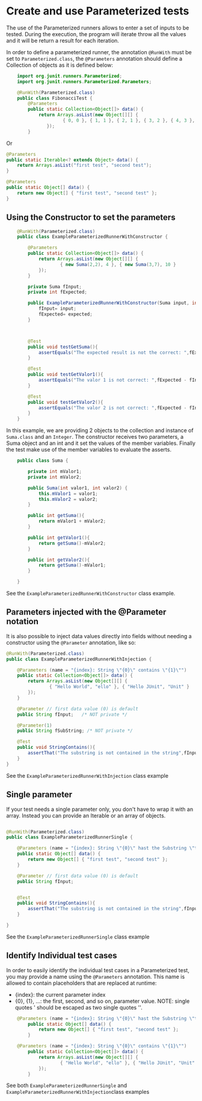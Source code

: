 # Create and use Parameterized tests

The use of the Parameterized runners allows to enter a set of inputs to be tested. During the execution, the program will iterate throw all the values and it will be return a result for each iteration.

In order to define a parameterized runner, the annotation ```@RunWith``` must be set to ```Parameterized.class```, the ```@Parameters``` annotation should define a Collection of objects as it is defined below:


```java
    import org.junit.runners.Parameterized;
    import org.junit.runners.Parameterized.Parameters;

    @RunWith(Parameterized.class)
    public class FibonacciTest {
        @Parameters
        public static Collection<Object[]> data() {
            return Arrays.asList(new Object[][] {
                     { 0, 0 }, { 1, 1 }, { 2, 1 }, { 3, 2 }, { 4, 3 }, { 5, 5 }, { 6, 8 }
               });
        }
```

Or

```java
@Parameters
public static Iterable<? extends Object> data() {
    return Arrays.asList("first test", "second test");
}
```


```java
@Parameters
public static Object[] data() {
    return new Object[] { "first test", "second test" };
}
```


## Using the Constructor to set the parameters


```java
    @RunWith(Parameterized.class)
    public class ExampleParameterizedRunnerWithConstructor {

        @Parameters
        public static Collection<Object[]> data() {
            return Arrays.asList(new Object[][] {
                    { new Suma(2,2), 4 }, { new Suma(3,7), 10 }
            });
        }

        private Suma fInput;
        private int fExpected;

        public ExampleParameterizedRunnerWithConstructor(Suma input, int expected) {
            fInput= input;
            fExpected= expected;
        }



        @Test
        public void testGetSuma(){
            assertEquals("The expected result is not the correct: ",fExpected,fInput.getSuma());
        }

        @Test
        public void testGetValor1(){
            assertEquals("The valor 1 is not correct: ",fExpected - fInput.getValor2(),fInput.getValor1());
        }

        @Test
        public void testGetValor2(){
            assertEquals("The valor 2 is not correct: ",fExpected - fInput.getValor1(),fInput.getValor2());
        }
    }
```


In this example, we are providing 2 objects to the collection and instance of ```Suma.class``` and an ```Integer```. The constructor receives two parameters, a Suma object and an int and it set the values of the member variables. Finally the test make use of the member variables to evaluate the asserts.



```java
    public class Suma {

        private int mValor1;
        private int mValor2;

        public Suma(int valor1, int valor2) {
            this.mValor1 = valor1;
            this.mValor2 = valor2;
        }

        public int getSuma(){
            return mValor1 + mValor2;
        }

        public int getValor1(){
            return getSuma()-mValor2;
        }

        public int getValor2(){
            return getSuma()-mValor1;
        }

    }
```

See the ```ExampleParameterizedRunnerWithConstructor``` class example.


## Parameters injected with the @Parameter notation

It is also possible to inject data values directly into fields without needing a constructor using the ```@Parameter``` annotation, like so:

```java
@RunWith(Parameterized.class)
public class ExampleParameterizedRunnerWithInjection {

    @Parameters (name = "{index}: String \"{0}\" contains \"{1}\"")
    public static Collection<Object[]> data() {
        return Arrays.asList(new Object[][] {
                { "Hello World", "ello" }, { "Hello JUnit", "Unit" }
        });
    }

    @Parameter // first data value (0) is default
    public String fInput;   /* NOT private */

    @Parameter(1)
    public String fSubString; /* NOT private */

    @Test
    public void StringContains(){
        assertThat("The substring is not contained in the string",fInput, containsString(fSubString));
    }
}
```

See the ```ExampleParameterizedRunnerWithInjection``` class example

## Single parameter

If your test needs a single parameter only, you don't have to wrap it with an array. Instead you can provide an Iterable or an array of objects.

```java

@RunWith(Parameterized.class)
public class ExampleParameterizedRunnerSingle {

    @Parameters (name = "{index}: String \"{0}\" hast the Substring \"test\"")
    public static Object[] data() {
        return new Object[] { "first test", "second test" };
    }

    @Parameter // first data value (0) is default
    public String fInput;


    @Test
    public void StringContains(){
        assertThat("The substring is not contained in the string",fInput, containsString("test"));
    }

}
```

See the ```ExampleParameterizedRunnerSingle``` class example

## Identify Individual test cases
In order to easily identify the individual test cases in a Parameterized test, you may provide a name using the ```@Parameters``` annotation. This name is allowed to contain placeholders that are replaced at runtime:

* {index}: the current parameter index
* {0}, {1}, …: the first, second, and so on, parameter value. NOTE: single quotes ' should be escaped as two single quotes ''.

```java
    @Parameters (name = "{index}: String \"{0}\" hast the Substring \"test\"")
        public static Object[] data() {
            return new Object[] { "first test", "second test" };
        }
```

```java
    @Parameters (name = "{index}: String \"{0}\" contains \"{1}\"")
        public static Collection<Object[]> data() {
            return Arrays.asList(new Object[][] {
                    { "Hello World", "ello" }, { "Hello JUnit", "Unit" }
            });
        }
```

See both ```ExampleParameterizedRunnerSingle``` and  ```ExampleParameterizedRunnerWithInjection```class examples

